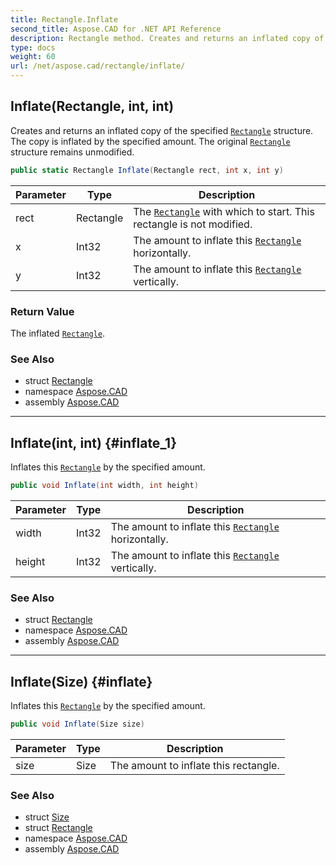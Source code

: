 ```yaml
---
title: Rectangle.Inflate
second_title: Aspose.CAD for .NET API Reference
description: Rectangle method. Creates and returns an inflated copy of the specified Rectangle structure. The copy is inflated by the specified amount. The original Rectangle structure remains unmodified
type: docs
weight: 60
url: /net/aspose.cad/rectangle/inflate/
---
```

## Inflate(Rectangle, int, int)

Creates and returns an inflated copy of the specified [`Rectangle`](../) structure. The copy is inflated by the specified amount. The original [`Rectangle`](../) structure remains unmodified.

```csharp
public static Rectangle Inflate(Rectangle rect, int x, int y)
```

| Parameter | Type | Description |
| --- | --- | --- |
| rect | Rectangle | The [`Rectangle`](../) with which to start. This rectangle is not modified. |
| x | Int32 | The amount to inflate this [`Rectangle`](../) horizontally. |
| y | Int32 | The amount to inflate this [`Rectangle`](../) vertically. |

### Return Value

The inflated [`Rectangle`](../).

### See Also

* struct [Rectangle](../)
* namespace [Aspose.CAD](../../../aspose.cad/)
* assembly [Aspose.CAD](../../../)

---

## Inflate(int, int) {#inflate_1}

Inflates this [`Rectangle`](../) by the specified amount.

```csharp
public void Inflate(int width, int height)
```

| Parameter | Type | Description |
| --- | --- | --- |
| width | Int32 | The amount to inflate this [`Rectangle`](../) horizontally. |
| height | Int32 | The amount to inflate this [`Rectangle`](../) vertically. |

### See Also

* struct [Rectangle](../)
* namespace [Aspose.CAD](../../../aspose.cad/)
* assembly [Aspose.CAD](../../../)

---

## Inflate(Size) {#inflate}

Inflates this [`Rectangle`](../) by the specified amount.

```csharp
public void Inflate(Size size)
```

| Parameter | Type | Description |
| --- | --- | --- |
| size | Size | The amount to inflate this rectangle. |

### See Also

* struct [Size](../../size/)
* struct [Rectangle](../)
* namespace [Aspose.CAD](../../../aspose.cad/)
* assembly [Aspose.CAD](../../../)


